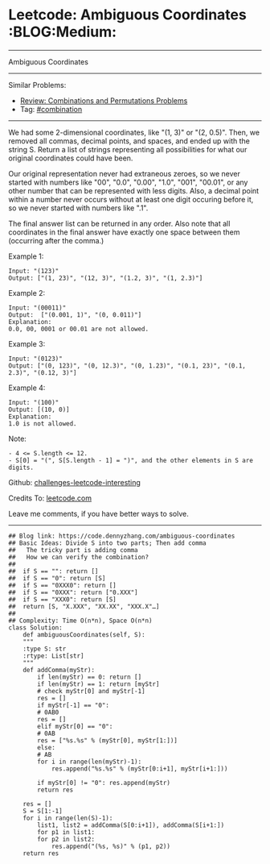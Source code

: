 
# Leetcode: Ambiguous Coordinates     :BLOG:Medium:

---

Ambiguous Coordinates  

---

Similar Problems:  

-   [Review: Combinations and Permutations Problems](https://code.dennyzhang.com/review-combination)
-   Tag: [#combination](https://code.dennyzhang.com/tag/combination)

---

We had some 2-dimensional coordinates, like "(1, 3)" or "(2, 0.5)".  Then, we removed all commas, decimal points, and spaces, and ended up with the string S.  Return a list of strings representing all possibilities for what our original coordinates could have been.  

Our original representation never had extraneous zeroes, so we never started with numbers like "00", "0.0", "0.00", "1.0", "001", "00.01", or any other number that can be represented with less digits.  Also, a decimal point within a number never occurs without at least one digit occuring before it, so we never started with numbers like ".1".  

The final answer list can be returned in any order.  Also note that all coordinates in the final answer have exactly one space between them (occurring after the comma.)  

Example 1:  

    Input: "(123)"
    Output: ["(1, 23)", "(12, 3)", "(1.2, 3)", "(1, 2.3)"]

Example 2:  

    Input: "(00011)"
    Output:  ["(0.001, 1)", "(0, 0.011)"]
    Explanation: 
    0.0, 00, 0001 or 00.01 are not allowed.

Example 3:  

    Input: "(0123)"
    Output: ["(0, 123)", "(0, 12.3)", "(0, 1.23)", "(0.1, 23)", "(0.1, 2.3)", "(0.12, 3)"]

Example 4:  

    Input: "(100)"
    Output: [(10, 0)]
    Explanation: 
    1.0 is not allowed.

Note:  

    - 4 <= S.length <= 12.
    - S[0] = "(", S[S.length - 1] = ")", and the other elements in S are digits.

Github: [challenges-leetcode-interesting](https://github.com/DennyZhang/challenges-leetcode-interesting/tree/master/ambiguous-coordinates)  

Credits To: [leetcode.com](https://leetcode.com/problems/ambiguous-coordinates/description/)  

Leave me comments, if you have better ways to solve.  

---

    ## Blog link: https://code.dennyzhang.com/ambiguous-coordinates
    ## Basic Ideas: Divide S into two parts; Then add comma
    ##   The tricky part is adding comma
    ##   How we can verify the combination?
    ##
    ##  if S == "": return []
    ##  if S == "0": return [S]
    ##  if S == "0XXX0": return []
    ##  if S == "0XXX": return ["0.XXX"]
    ##  if S == "XXX0": return [S]
    ##  return [S, "X.XXX", "XX.XX", "XXX.X"…]
    ##
    ## Complexity: Time O(n*n), Space O(n*n)
    class Solution:
        def ambiguousCoordinates(self, S):
    	"""
    	:type S: str
    	:rtype: List[str]
    	"""
    	def addComma(myStr):
    	    if len(myStr) == 0: return []
    	    if len(myStr) == 1: return [myStr]
    	    # check myStr[0] and myStr[-1]
    	    res = []
    	    if myStr[-1] == "0":
    		# 0AB0
    		res = []
    	    elif myStr[0] == "0":
    		# 0AB
    		res = ["%s.%s" % (myStr[0], myStr[1:])]
    	    else:
    		# AB
    		for i in range(len(myStr)-1):
    		    res.append("%s.%s" % (myStr[0:i+1], myStr[i+1:]))
    
    	    if myStr[0] != "0": res.append(myStr)
    	    return res
    
    	res = []
    	S = S[1:-1]
    	for i in range(len(S)-1):
    	    list1, list2 = addComma(S[0:i+1]), addComma(S[i+1:])
    	    for p1 in list1:
    		for p2 in list2:
    		    res.append("(%s, %s)" % (p1, p2))
    	return res

